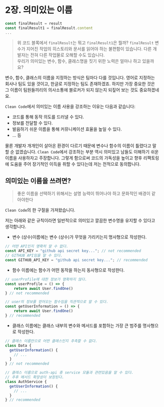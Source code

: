 # 2장. 의미있는 이름

```javascript
const finalResult = result
const finalResult1 = finalResult.content
...
```

> 위 코드 블록에서 `finalResult`는 뭐고 `finalResult1`은 뭘까? `finalResult` 변수가 지어진 작업의 히스토리와 문서를 읽어야 하는 불편함이 있습니다. 다른 개발자는 전혀 다른 작업물로 오해할 수도 있습니다.  
> 우리가 의미있는 변수, 함수, 클래스명을 짓기 위한 노력은 얼마나 하고 있을까요?

변수, 함수, 클래스의 이름을 지정하는 방식은 팀마다 다를 것입니다. 영어로 지정하는 회사나 팀도 있을 것이고, 한글로 지정하는 팀도 존재하겠죠. 하지만 가장 중요한 것은 그 이름이 팀원들끼리의 의사소통에 블로커가 되지 않는지 되짚어 보는 것도 중요하겠네요.

`Clean Code`에서 의미있는 이름 사용을 강조하는 이유는 다음과 같습니다:

- 코드를 통해 동작 의도를 드러낼 수 있다.
- 정보를 전달할 수 있다.
- 발음하기 쉬운 이름을 통해 커뮤니케이션 효율을 높일 수 있다.
- ... 등

물론 개발자 개개인이 살아온 환경이 다르기 때문에 변수나 함수의 이름이 틀렸다고 말할 순 없겠습니다. `Clean Code`에서 강조하는 부분 역시 의미있고 남들도 이해하기 쉬운 이름을 사용하자고 주장합니다. 그렇게 함으로써 코드의 가독성을 높이고 향후 리팩토링에 도움을 주어 장기적인 이득을 취할 수 있다는데 저는 전적으로 동의합니다.

## 의미있는 이름을 쓰려면?

> 좋은 이름을 선택하기 위해서는 설명 능력이 뛰어나야 하고 문화적인 배경이 같아야한다

`Clean Code`의 한 구절을 가져왔습니다.

저는 아래와 같은 규칙이라면 일반적으로 의미있고 깔끔한 변수명을 유지할 수 있다고 생각합니다.

- 변수 (상수)이름에는 변수 (상수)가 무엇을 가리키는지 명사형으로 작성한다.

```javascript
// 어떤 API인지 명확히 알 수 없다.
const API_KEY = "github api secret key..."; // not recommended
// GITHUB API임을 알 수 있다.
const GITHUB_API_KEY = "github api secret key..."; // recommended
```

- 함수 이름에는 함수가 어떤 동작을 하는지 동사형으로 작성한다.

```javascript
// userProfile에 대한 정보가 명확하지 않다.
const userProfile = () => {
    return await User.findOne()
} // not recommended

// user의 정보를 얻어오는 함수임을 직관적으로 알 수 있다.
const getUserInformation = () => {
    return await User.findOne()
} // recommended
```

- 클래스 이름에는 클래스 내부의 변수와 메서드를 포함하는 가장 큰 범주를 명사형으로 작성한다.

```javascript
// 클래스 이름만으로 어떤 클래스인지 추측할 수 없다.
class Data {
  getUserInformation() {
    // ...
  }
} // not recommended

// 클래스 이름으로 auth-api 중 service 모듈과 관련있음을 알 수 있다.
// 추후 메서드 확장성이 보장된다.
class AuthService {
  getUserInformation() {
    // ...
  }
} // recommended
```
